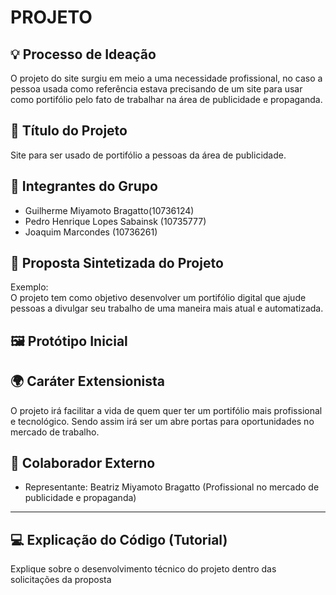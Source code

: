 # PROJETO

## 💡 Processo de Ideação
O projeto do site surgiu em meio a uma necessidade profissional, no caso a pessoa usada como referência estava precisando de um site para usar como portifólio pelo fato de trabalhar na área de publicidade e propaganda.

## 📌 Título do Projeto
Site para ser usado de portifólio a pessoas da área de publicidade.

## 👥 Integrantes do Grupo
- Guilherme Miyamoto Bragatto(10736124)
- Pedro Henrique Lopes Sabainsk (10735777)
- Joaquim Marcondes (10736261)
  
## 📝 Proposta Sintetizada do Projeto
Exemplo:  
O projeto tem como objetivo desenvolver um portifólio digital que ajude pessoas a divulgar seu trabalho de uma maneira mais atual e automatizada.

## 🖼️ Protótipo Inicial
<!-- Inclua imagens ou links das telas, fluxos ou mockups do protótipo inicial -->

## 🌍 Caráter Extensionista
O projeto irá facilitar a vida de quem quer ter um portifólio mais profissional e tecnológico. Sendo assim irá ser um abre portas para oportunidades no mercado de trabalho.

## 🤝 Colaborador Externo  
- Representante: Beatriz Miyamoto Bragatto (Profissional no mercado de publicidade e propaganda)

---

## 💻 Explicação do Código (Tutorial)
<!-- Documente o funcionamento do código desenvolvido, passo a passo, como em um tutorial -->
Explique sobre o desenvolvimento técnico do projeto dentro das solicitações da proposta

